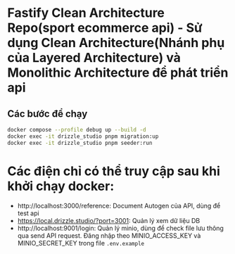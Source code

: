 # Fastify Clean Architecture Repo(sport ecommerce api) - Sử dụng Clean Architecture(Nhánh phụ của Layered Architecture) và Monolithic Architecture để phát triển api

## Các bước để chạy

```bash
docker compose --profile debug up --build -d
docker exec -it drizzle_studio pnpm migration:up
docker exec -it drizzle_studio pnpm seeder:run
```

# Các điện chỉ có thể truy cập sau khi khởi chạy docker:
- http://localhost:3000/reference: Document Autogen của API, dùng để test api
- https://local.drizzle.studio/?port=3001: Quản lý xem dữ liệu DB 
- http://localhost:9001/login: Quản lý minio, dùng để check file lưu thông qua send API request. Đăng nhập theo MINIO_ACCESS_KEY và MINIO_SECRET_KEY trong file `.env.example`